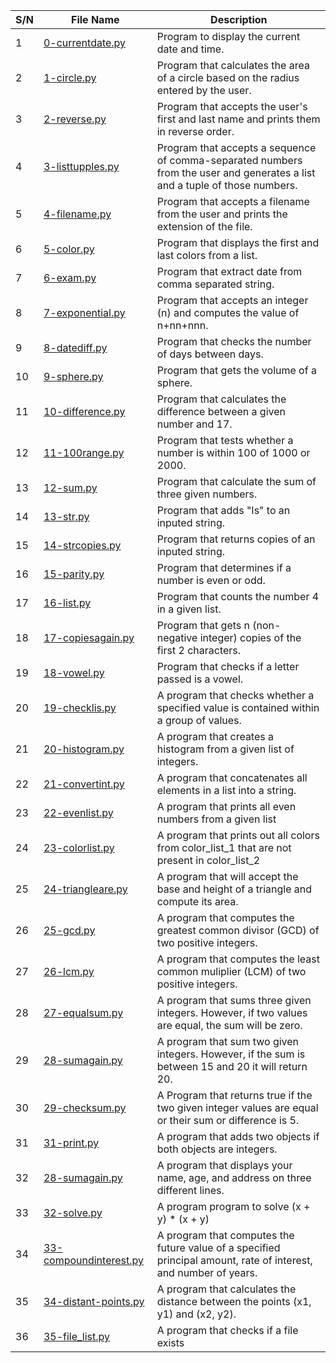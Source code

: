 | S/N | File Name | Description |
| --- | --------- | ----------- |
| 1   | [0-currentdate.py](https://github.com/B-Akapo/exercises/blob/main/python-basic-1/0-currentdate.py)  | Program to display the current date and time. |
| 2   | [1-circle.py](https://github.com/B-Akapo/exercises/blob/main/python-basic-1/1-circle.py) | Program that calculates the area of a circle based on the radius entered by the user. |
| 3   | [2-reverse.py](https://github.com/B-Akapo/exercises/blob/main/python-basic-1/2-reverse.py) | Program that accepts the user's first and last name and prints them in reverse order. |
| 4   | [3-listtupples.py](https://github.com/B-Akapo/exercises/blob/main/python-basic-1/3-listtupples.py) | Program  that accepts a sequence of comma-separated numbers from the user and generates a list and a tuple of those numbers. |
| 5   | [4-filename.py ](https://github.com/B-Akapo/exercises/blob/main/python-basic-1/4-filename.py) | Program that accepts a filename from the user and prints the extension of the file.  |
| 6   | [5-color.py](https://github.com/B-Akapo/exercises/blob/main/python-basic-1/5-color.py) | Program that displays the first and last colors from a list. |
| 7   | [6-exam.py](https://github.com/B-Akapo/exercises/blob/main/python-basic-1/6-exam.py)  | Program that extract date from comma separated string. |
| 8   | [7-exponential.py](https://github.com/B-Akapo/exercises/blob/main/python-basic-1/7-exponential.py) | Program that accepts an integer (n) and computes the value of n+nn+nnn. |
| 9   | [8-datediff.py](https://github.com/B-Akapo/exercises/blob/main/python-basic-1/8-datediff.py) | Program that checks the number of days between days. |
| 10   | [9-sphere.py](https://github.com/B-Akapo/exercises/blob/main/python-basic-1/9-sphere.py) | Program that gets the volume of a sphere. |
| 11   | [10-difference.py](https://github.com/B-Akapo/exercises/blob/main/python-basic-1/10-difference.py) | Program that calculates the difference between a given number and 17.|
| 12   | [11-100range.py](https://github.com/B-Akapo/exercises/blob/main/python-basic-1/11-100range.py) | Program that tests whether a number is within 100 of 1000 or 2000. |
| 13   | [12-sum.py](https://github.com/B-Akapo/exercises/blob/main/python-basic-1/12-sum.py) | Program that calculate the sum of three given numbers. |
| 14   | [13-str.py](https://github.com/B-Akapo/exercises/blob/main/python-basic-1/13-str.py) | Program that adds "Is" to an inputed string. |
| 15   | [14-strcopies.py](https://github.com/B-Akapo/exercises/blob/main/python-basic-1/14-strcopies.py) | Program that returns copies of an inputed string. |
| 16   | [15-parity.py](https://github.com/B-Akapo/exercises/blob/main/python-basic-1/15-parity.py) | Program that determines if a number is even or odd. |
| 17   | [16-list.py](https://github.com/B-Akapo/exercises/blob/main/python-basic-1/16-list.py) | Program that counts the number 4 in a given list.  |
| 18   |[17-copiesagain.py](https://github.com/B-Akapo/exercises/blob/main/python-basic-1/17-copiesagain.py) | Program that gets n (non-negative integer) copies of the first 2 characters. |
| 19   | [18-vowel.py](https://github.com/B-Akapo/exercises/blob/main/python-basic-1/18-vowel.py) | Program that checks if a letter passed is a vowel. |
| 20   | [19-checklis.py](https://github.com/B-Akapo/exercises/blob/main/python-basic-1/19-checklist.py) | A program that checks whether a specified value is contained within a group of values. |
| 21  | [20-histogram.py](https://github.com/B-Akapo/exercises/blob/main/python-basic-1/20-histogram.py)| A program that creates a histogram from a given list of integers.|
| 22  | [21-convertint.py](https://github.com/B-Akapo/exercises/blob/main/python-basic-1/21-convertint.py) | A program that concatenates all elements in a list into a string. |
| 23  | [22-evenlist.py](https://github.com/B-Akapo/exercises/blob/main/python-basic-1/22-evenlist.py) | A program that prints all even numbers from a given list|
| 24 | [23-colorlist.py](https://github.com/B-Akapo/exercises/blob/main/python-basic-1/23-colorlist.py)  | A program that prints out all colors from color_list_1 that are not present in color_list_2 |
| 25   | [24-triangleare.py](https://github.com/B-Akapo/exercises/blob/main/python-basic-1/24-trianglearea.py) | A program that will accept the base and height of a triangle and compute its area.  |
| 26   | [25-gcd.py](https://github.com/B-Akapo/exercises/blob/main/python-basic-1/25-gcd.py) | A program that computes the greatest common divisor (GCD) of two positive integers.  |
| 27  | [26-lcm.py](https://github.com/B-Akapo/exercises/blob/main/python-basic-1/26-lcm.py) | A program that computes the least common muliplier (LCM) of two positive integers.  |
| 28 | [27-equalsum.py](https://github.com/B-Akapo/exercises/blob/main/python-basic-1/27-equalsum.py)  |  A program that sums three given integers. However, if two values are equal, the sum will be zero.  |
| 29 | [28-sumagain.py](https://github.com/B-Akapo/exercises/blob/main/python-basic-1/28-sumagain.py)  | A program that sum two given integers. However, if the sum is between 15 and 20 it will return 20. |
| 30 | [29-checksum.py](https://github.com/B-Akapo/exercises/blob/main/python-basic-1/29-checksum.py)  | A Program that returns true if the two given integer values are equal or their sum or difference is 5. |
| 31 | [31-print.py](https://github.com/B-Akapo/exercises/blob/main/python-basic-1/31-print.py) | A program that adds two objects if both objects are integers.|
| 32 | [28-sumagain.py](https://github.com/B-Akapo/exercises/blob/main/python-basic-1/28-sumagain.py)  | A program that displays your name, age, and address on three different lines. |
| 33 | [32-solve.py](https://github.com/B-Akapo/exercises/blob/main/python-basic-1/32-solve.py)  | A program program to solve (x + y) * (x + y)|
| 34 | [33-compoundinterest.py](https://github.com/B-Akapo/exercises/blob/main/python-basic-1/33-compoundinterest.py)  | A program that computes the future value of a specified principal amount, rate of interest, and number of years. |
| 35 | [34-distant-points.py](https://github.com/B-Akapo/exercises/blob/main/python-basic-1/34-distant-points.py)  | A program that calculates the distance between the points (x1, y1) and (x2, y2). |
| 36 | [35-file_list.py](https://github.com/B-Akapo/exercises/blob/main/python-basic-1/35-file_list.py)  | A program that checks if a file exists |



